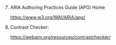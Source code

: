 
7. ARIA Authoring Practices Guide (APG) Home
    
    https://www.w3.org/WAI/ARIA/apg/

8. Contrast Checker:
    
    https://webaim.org/resources/contrastchecker/